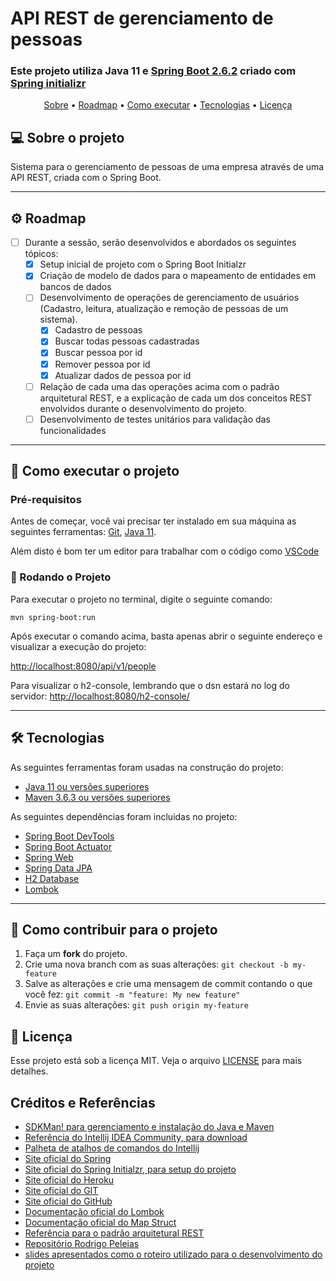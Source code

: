 # API REST de gerenciamento de pessoas
###  Este projeto utiliza Java 11 e [Spring Boot 2.6.2](https://github.com/spring-projects/spring-boot/releases/tag/v2.6.2) criado com [Spring initializr](https://start.spring.io/)

<p align="center">
 <a href="#-sobre-o-projeto">Sobre</a> •
 <a href="#-roadmap">Roadmap</a> •
 <a href="#-como-executar-o-projeto">Como executar</a> • 
 <a href="#-tecnologias">Tecnologias</a> •  
 <a href="#user-content--licença">Licença</a>
</p>

## 💻 Sobre o projeto

Sistema para o gerenciamento de pessoas de uma empresa através de uma API REST, criada com o Spring Boot.

---

## ⚙️ Roadmap

- [ ] Durante a sessão, serão desenvolvidos e abordados os seguintes tópicos:
  - [X] Setup inicial de projeto com o Spring Boot Initialzr
  - [X] Criação de modelo de dados para o mapeamento de entidades em bancos de dados
  - [ ] Desenvolvimento de operações de gerenciamento de usuários (Cadastro, leitura, atualização e remoção de pessoas de um sistema).
    - [X] Cadastro de pessoas
    - [X] Buscar todas pessoas cadastradas
    - [X] Buscar pessoa por id
    - [X] Remover pessoa por id
    - [X] Atualizar dados de pessoa por id
  - [ ] Relação de cada uma das operações acima com o padrão arquitetural REST, e a explicação de cada um dos conceitos REST envolvidos durante o desenvolvimento do projeto.
  - [ ] Desenvolvimento de testes unitários para validação das funcionalidades

---
## 🚀 Como executar o projeto

### Pré-requisitos

Antes de começar, você vai precisar ter instalado em sua máquina as seguintes ferramentas: [Git](https://git-scm.com), [Java 11](https://jdk.java.net/java-se-ri/11).

Além disto é bom ter um editor para trabalhar com o código como [VSCode](https://code.visualstudio.com/)

### 🎲 Rodando o Projeto 

Para executar o projeto no terminal, digite o seguinte comando:

```shell script
mvn spring-boot:run 
```

Após executar o comando acima, basta apenas abrir o seguinte endereço e visualizar a execução do projeto:

[http://localhost:8080/api/v1/people](http://localhost:8080/api/v1/people)

Para visualizar o h2-console, lembrando que o dsn estará no log do servidor:
[http://localhost:8080/h2-console/](http://localhost:8080/h2-console/)

---
## 🛠 Tecnologias

As seguintes ferramentas foram usadas na construção do projeto:

- [Java 11 ou versões superiores](https://laravel.com/docs)
- [Maven 3.6.3 ou versões superiores](https://nodejs.org/en/)

As seguintes dependências foram incluidas no projeto:
- [Spring Boot DevTools](https://docs.spring.io/spring-boot/docs/current/reference/html/using.html#using.devtools)
- [Spring Boot Actuator](https://docs.spring.io/spring-boot/docs/current/reference/html/actuator.html)
- [Spring Web](https://docs.spring.io/spring-boot/docs/current/reference/html/web.html#web)
- [Spring Data JPA](https://spring.io/projects/spring-data-jpa)
- [H2 Database](https://www.h2database.com/html/main.html)
- [Lombok](https://projectlombok.org/)
---
## 💪 Como contribuir para o projeto

1. Faça um **fork** do projeto.
2. Crie uma nova branch com as suas alterações: `git checkout -b my-feature`
3. Salve as alterações e crie uma mensagem de commit contando o que você fez: `git commit -m "feature: My new feature"`
4. Envie as suas alterações: `git push origin my-feature`

## 📝 Licença

Esse projeto está sob a licença MIT. Veja o arquivo [LICENSE](../LICENSE) para mais detalhes.

## Créditos e Referências

* [SDKMan! para gerenciamento e instalação do Java e Maven](https://sdkman.io/)
* [Referência do Intellij IDEA Community, para download](https://www.jetbrains.com/idea/download)
* [Palheta de atalhos de comandos do Intellij](https://resources.jetbrains.com/storage/products/intellij-idea/docs/IntelliJIDEA_ReferenceCard.pdf)
* [Site oficial do Spring](https://spring.io/)
* [Site oficial do Spring Initialzr, para setup do projeto](https://start.spring.io/)
* [Site oficial do Heroku](https://www.heroku.com/)
* [Site oficial do GIT](https://git-scm.com/)
* [Site oficial do GitHub](http://github.com/)
* [Documentação oficial do Lombok](https://projectlombok.org/)
* [Documentação oficial do Map Struct](https://mapstruct.org/)
* [Referência para o padrão arquitetural REST](https://restfulapi.net/)
* [Repositório Rodrigo Peleias](https://github.com/rpeleias-v1/personapi_digital_innovation_one)
* [slides apresentados como o roteiro utilizado para o desenvolvimento do projeto](https://drive.google.com/file/d/1crVPOVl6ok2HeYjh3fjQuGQn2lDZVHrn/view?usp=sharing)